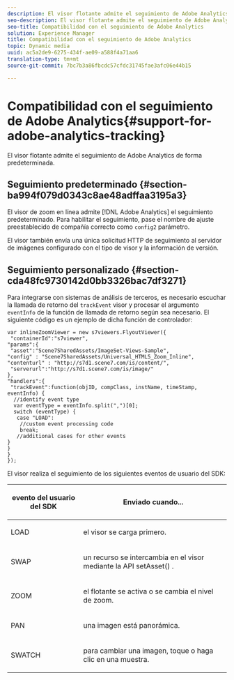 ```yaml
---
description: El visor flotante admite el seguimiento de Adobe Analytics de forma predeterminada.
seo-description: El visor flotante admite el seguimiento de Adobe Analytics de forma predeterminada.
seo-title: Compatibilidad con el seguimiento de Adobe Analytics
solution: Experience Manager
title: Compatibilidad con el seguimiento de Adobe Analytics
topic: Dynamic media
uuid: ac5a2de9-6275-434f-ae09-a588f4a71aa6
translation-type: tm+mt
source-git-commit: 7bc7b3a86fbcdc57cfdc31745fae3afc06e44b15

---
```



# Compatibilidad con el seguimiento de Adobe Analytics{#support-for-adobe-analytics-tracking}

El visor flotante admite el seguimiento de Adobe Analytics de forma predeterminada.

## Seguimiento predeterminado {#section-ba994f079d0343c8ae48adffaa3195a3}

El visor de zoom en línea admite [!DNL Adobe Analytics] el seguimiento predeterminado. Para habilitar el seguimiento, pase el nombre de ajuste preestablecido de compañía correcto como `config2` parámetro.

El visor también envía una única solicitud HTTP de seguimiento al servidor de imágenes configurado con el tipo de visor y la información de versión.

## Seguimiento personalizado {#section-cda48fc9730142d0bb3326bac7df3271}

Para integrarse con sistemas de análisis de terceros, es necesario escuchar la llamada de retorno del `trackEvent` visor y procesar el argumento `eventInfo` de la función de llamada de retorno según sea necesario. El siguiente código es un ejemplo de dicha función de controlador:

```
var inlineZoomViewer = new s7viewers.FlyoutViewer({ 
 "containerId":"s7viewer", 
"params":{ 
 "asset":"Scene7SharedAssets/ImageSet-Views-Sample", 
"config" : "Scene7SharedAssets/Universal_HTML5_Zoom_Inline", 
"contenturl" : "http://s7d1.scene7.com/is/content/", 
 "serverurl":"http://s7d1.scene7.com/is/image/" 
}, 
"handlers":{ 
 "trackEvent":function(objID, compClass, instName, timeStamp, eventInfo) { 
  //identify event type 
  var eventType = eventInfo.split(",")[0]; 
  switch (eventType) { 
   case "LOAD": 
    //custom event processing code 
    break; 
   //additional cases for other events 
} 
} 
} 
});
```

El visor realiza el seguimiento de los siguientes eventos de usuario del SDK:

<table id="table_5D090E6614974D968E1A93B5727D859C"> 
 <thead> 
  <tr> 
   <th colname="col1" class="entry"> <p>evento del usuario del SDK </p> </th> 
   <th colname="col2" class="entry"> <p>Enviado cuando... </p> </th> 
  </tr> 
 </thead>
 <tbody> 
  <tr> 
   <td colname="col1"> <p> <span class="codeph"> LOAD </span> </p> </td> 
   <td colname="col2"> <p>el visor se carga primero. </p> </td> 
  </tr> 
  <tr> 
   <td colname="col1"> <p> <span class="codeph"> SWAP </span> </p> </td> 
   <td colname="col2"> <p>un recurso se intercambia en el visor mediante la <span class="codeph"> API setAsset() </span> . </p> </td> 
  </tr> 
  <tr> 
   <td colname="col1"> <p> <span class="codeph"> ZOOM </span> </p> </td> 
   <td colname="col2"> <p>el flotante se activa o se cambia el nivel de zoom. </p> </td> 
  </tr> 
  <tr> 
   <td colname="col1"> <p> <span class="codeph"> PAN </span> </p> </td> 
   <td colname="col2"> <p> una imagen está panorámica. </p> </td> 
  </tr> 
  <tr> 
   <td colname="col1"> <p> <span class="codeph"> SWATCH </span> </p> </td> 
   <td colname="col2"> <p> para cambiar una imagen, toque o haga clic en una muestra. </p> </td> 
  </tr> 
 </tbody> 
</table>

